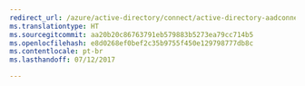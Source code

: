 ```yaml
---
redirect_url: /azure/active-directory/connect/active-directory-aadconnectsync-understanding-declarative-provisioning
ms.translationtype: HT
ms.sourcegitcommit: aa20b20c86763791eb579883b5273ea79cc714b5
ms.openlocfilehash: e8d0268ef0bef2c35b9755f450e129798777db8c
ms.contentlocale: pt-br
ms.lasthandoff: 07/12/2017

---
```


